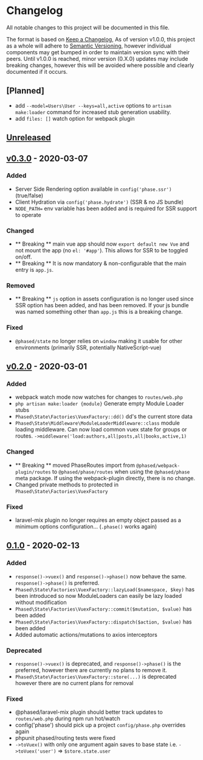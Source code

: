 # Changelog
All notable changes to this project will be documented in this file.

The format is based on [Keep a Changelog](https://keepachangelog.com/en/1.0.0/),
As of version v1.0.0, this project as a whole will adhere to [Semantic Versioning](https://semver.org/spec/v2.0.0.html), however individual components may get bumped in order to maintain version sync with their peers. Until v1.0.0 is reached, minor version (0.X.0) updates may include breaking changes, however this will be avoided where possible and clearly documented if it occurs.

## [Planned]
- add `--model=Users\User --keys=all,active` options to `artisan make:loader` command for increased stub generation usability.
- add `files: []` watch option for webpack plugin

## [Unreleased](https://github.com/reed-jones/phase/compare/v0.3.0...master)

## [v0.3.0](https://github.com/reed-jones/phase/compare/v0.2.0...v0.3.0) - 2020-03-07
### Added
- Server Side Rendering option available in `config('phase.ssr')` (true/false)
- Client Hydration via `config('phase.hydrate')` (SSR & no JS bundle)
- `NODE_PATH=` env variable has been added and is required for SSR support to operate
### Changed
- ** Breaking ** main vue app should now `export default new Vue` and not mount the app (no `el: '#app'`). This allows for SSR to be toggled on/off.
- ** Breaking ** It is now mandatory & non-configurable that the main entry is `app.js`.
### Removed
- ** Breaking ** `js` option in assets configuration is no longer used since SSR option has been added, and has been removed. If your js bundle was named something other than `app.js` this is a breaking change.
### Fixed
- `@phased/state` no longer relies on `window` making it usable for other environments (primarily SSR, potentially NativeScript-vue)


## [v0.2.0](https://github.com/reed-jones/phase/compare/v0.1.0...v0.2.0) - 2020-03-01

### Added
- webpack watch mode now watches for changes to `routes/web.php`
- `php artisan make:loader {module}` Generate empty Module Loader stubs
- `Phased\State\Factories\VuexFactory::dd()` dd's the current store data
- `Phased\State\Middleware\ModuleLoaderMiddleware::class` module loading middleware. Can now load common vuex state for groups or routes. `->middleware('load:authors,all|posts,all|books,active,1)`

### Changed
- ** Breaking ** moved PhaseRoutes import from `@phased/webpack-plugin/routes` to `@phased/phase/routes` when using the `@phased/phase` meta package. If using the webpack-plugin directly, there is no change.
- Changed private methods to protected in `Phased\State\Factories\VuexFactory`

### Fixed
- laravel-mix plugin no longer requires an empty object passed as a minimum options configuration... (`.phase()` works again)


## [0.1.0](https://github.com/reed-jones/phase/compare/v0.0.3...v0.1.0) - 2020-02-13

### Added
- `response()->vuex()` and `response()->phase()` now behave the same. `response()->phase()` is preferred.
- `Phased\State\Factories\VuexFactory::lazyLoad($namespace, $key)` has been introduced so now ModuleLoaders can easily be lazy loaded without modification
- `Phased\State\Factories\VuexFactory::commit($mutation, $value)` has been added
- `Phased\State\Factories\VuexFactory::dispatch($action, $value)` has been added
- Added automatic actions/mutations to axios interceptors

### Deprecated
- `response()->vuex()` is deprecated, and `response()->phase()` is the preferred, however there are currently no plans to remove it.
- `Phased\State\Factories\VuexFactory::store(...)` is deprecated however there are no current plans for removal

### Fixed
- @phased/laravel-mix plugin should better track updates to `routes/web.php` during npm run hot/watch
- config('phase') should pick up a project `config/phase.php` overrides again
- phpunit phased/routing tests were fixed
- `->toVuex()` with only one argument again saves to base state i.e. `->toVuex('user')` => `$store.state.user`

